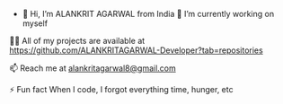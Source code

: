 - 👋 Hi, I’m ALANKRIT AGARWAL from India
🌱 I’m currently working on myself

👨‍💻 All of my projects are available at https://github.com/ALANKRITAGARWAL-Developer?tab=repositories

📫 Reach me at alankritagarwal8@gmail.com

⚡ Fun fact When I code, I forgot everything time, hunger, etc
